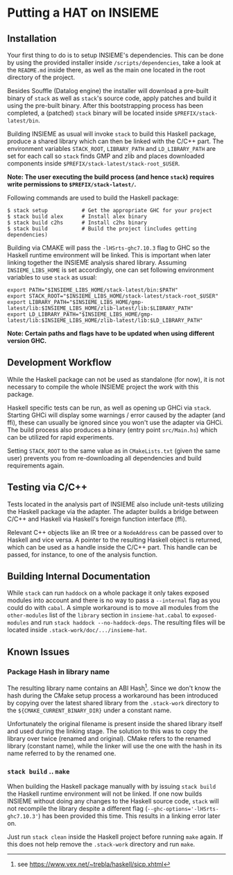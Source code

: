 # Putting a HAT on INSIEME

## Installation

Your first thing to do is to setup INSIEME's dependencies. This can be done by
using the provided installer inside `/scripts/dependencies`, take a look at the
`README.md` inside there, as well as the main one located in the root directory
of the project.

Besides Souffle (Datalog engine) the installer will download a pre-built binary
of `stack` as well as `stack`'s source code, apply patches and build it using
the pre-built binary. After this bootstrapping process has been completed, a
(patched) `stack` binary will be located inside `$PREFIX/stack-latest/bin`.

Building INSIEME as usual will invoke `stack` to build this Haskell package,
produce a shared library which can then be linked with the C/C++ part. The
environment variables `STACK_ROOT`, `LIBRARY_PATH` and `LD_LIBRARY_PATH` are
set for each call so `stack` finds GMP and zlib and places downloaded
components inside `$PREFIX/stack-latest/stack-root_$USER`.

**Note: The user executing the build process (and hence `stack`) requires write
permissions to `$PREFIX/stack-latest/`.**

Following commands are used to build the Haskell package:

    $ stack setup           # Get the appropriate GHC for your project
    $ stack build alex      # Install alex binary
    $ stack build c2hs      # Install c2hs binary
    $ stack build           # Build the project (includes getting dependencies)

Building via CMAKE will pass the `-lHSrts-ghc7.10.3` flag to GHC so the Haskell
runtime environment will be linked. This is important when later linking
together the INSIEME analysis shared library. Assuming `INSIEME_LIBS_HOME` is
set accordingly, one can set following environment variables to use `stack` as
usual:

    export PATH="$INSIEME_LIBS_HOME/stack-latest/bin:$PATH"
    export STACK_ROOT="$INSIEME_LIBS_HOME/stack-latest/stack-root_$USER"
    export LIBRARY_PATH="$INSIEME_LIBS_HOME/gmp-latest/lib:$INSIEME_LIBS_HOME/zlib-latest/lib:$LIBRARY_PATH"
    export LD_LIBRARY_PATH="$INSIEME_LIBS_HOME/gmp-latest/lib:$INSIEME_LIBS_HOME/zlib-latest/lib:$LD_LIBRARY_PATH"

**Note: Certain paths and flags have to be updated when using different version
GHC.**

## Development Workflow

While the Haskell package can not be used as standalone (for now), it is not
necessary to compile the whole INSIEME project the work with this package.

Haskell specific tests can be run, as well as opening up GHCi via `stack`.
Starting GHCi will display some warnings / error caused by the adapter (and
ffi), these can usually be ignored since you won't use the adapter via GHCi.
The build process also produces a binary (entry point `src/Main.hs`) which can
be utilized for rapid experiments.

Setting `STACK_ROOT` to the same value as in `CMakeLists.txt` (given the same
user) prevents you from re-downloading all dependencies and build requirements
again.

## Testing via C/C++

Tests located in the analysis part of INSIEME also include unit-tests utilizing
the Haskell package via the adapter. The adapter builds a bridge between C/C++
and Haskell via Haskell's foreign function interface (ffi).

Relevant C++ objects like an IR tree or a `NodeAddress` can be passed over to
Haskell and vice versa. A pointer to the resulting Haskell object is returned,
which can be used as a handle inside the C/C++ part. This handle can be passed,
for instance, to one of the analysis function.

## Building Internal Documentation

While `stack` can run `haddock` on a whole package it only takes exposed
modules into account and there is no way to pass a `--internal` flag as you
could do with `cabal`. A simple workaround is to move all modules from the
`other-modules` list of the `library` section in `insieme-hat.cabal` to
`exposed-modules` and run `stack haddock --no-haddock-deps`. The resulting
files will be located inside `.stack-work/doc/.../insieme-hat`.

## Known Issues

### Package Hash in library name

The resulting library name contains an ABI Hash[^1]. Since we don't know the
hash during the CMake setup process a workaround has been introduced by copying
over the latest shared library from the `.stack-work` directory to the
`${CMAKE_CURRENT_BINARY_DIR}` under a constant name.

Unfortunately the original filename is present inside the shared library itself
and used during the linking stage. The solution to this was to copy the library
over twice (renamed and original). CMake refers to the renamed library
(constant name), while the linker will use the one with the hash in its name
referred to by the renamed one.

[^1]: see <https://www.vex.net/~trebla/haskell/sicp.xhtml>

### `stack build` .. `make`

When building the Haskell package manually with by issuing `stack build` the
Haskell runtime environment will not be linked. If one now builds INSIEME
without doing any changes to the Haskell source code, `stack` will not
recompile the library despite a different flag
(`--ghc-options='-lHSrts-ghc7.10.3'`) has been provided this time. This results
in a linking error later on.

Just run `stack clean` inside the Haskell project before running `make` again.
If this does not help remove the `.stack-work` directory and run `make`.
